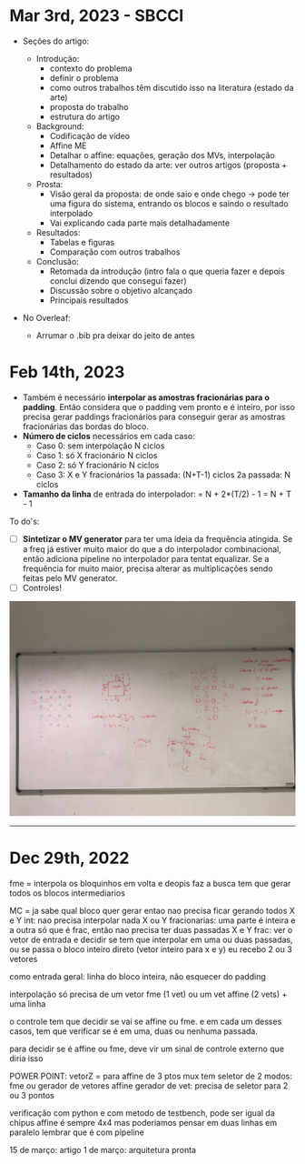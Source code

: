 # Mar 3rd, 2023 - SBCCI
- Seções do artigo:
  - Introdução: 
    - contexto do problema
    - definir o problema
    - como outros trabalhos têm discutido isso na literatura (estado da arte)
    - proposta do trabalho
    - estrutura do artigo
  - Background:
    - Codificação de vídeo
    - Affine ME
    - Detalhar o affine: equações, geração dos MVs, interpolação
    - Detalhamento do estado da arte: ver outros artigos (proposta + resultados)
  - Prosta:
    - Visão geral da proposta: de onde saio e onde chego -> pode ter uma figura do sistema, entrando os blocos e saindo o resultado interpolado
    - Vai explicando cada parte mais detalhadamente
  - Resultados:
    - Tabelas e figuras 
    - Comparação com outros trabalhos 
  - Conclusão:
    - Retomada da introdução (intro fala o que queria fazer e depois conclui dizendo que consegui fazer)
    - Discussão sobre o objetivo alcançado
    - Principais resultados

- No Overleaf:
  - Arrumar o .bib pra deixar do jeito de antes

# Feb 14th, 2023
- Também é necessário **interpolar as amostras fracionárias para o padding**. Então considera que o padding vem pronto e é inteiro, por isso precisa gerar paddings fracionários para conseguir gerar as amostras fracionárias das bordas do bloco. 
- **Número de ciclos** necessários em cada caso:
  - Caso 0: sem interpolação
    N ciclos
  - Caso 1: só X fracionário
    N ciclos
  - Caso 2: só Y fracionário 
    N ciclos
  - Caso 3: X e Y fracionários
    1a passada: (N+T-1) ciclos
    2a passada: N ciclos
- **Tamanho da linha** de entrada do interpolador: 
    = N + 2*(T/2) - 1
    = N + T - 1

To do's:
- [ ] **Sintetizar o MV generator** para ter uma ideia da frequência atingida. Se a freq já estiver muito maior do que a do interpolador combinacional, então adiciona pipeline no interpolador para tentat equalizar. Se a frequência for muito maior, precisa alterar as multiplicações sendo feitas pelo MV generator.
- [ ] Controles!

![Alt text](images/mtg_feb_14.jpeg)

---
# Dec 29th, 2022
fme = interpola os bloquinhos em volta e deopis faz a busca 
tem que gerar todos os blocos intermediarios 


MC = ja sabe qual bloco quer gerar entao nao precisa ficar gerando todos 
X e Y int: nao precisa interpolar nada 
X ou Y fracionarias: uma parte é inteira e a outra só que é frac, então nao precisa ter duas passadas 
X e Y frac: 
ver o vetor de entrada e decidir se tem que interpolar em uma ou duas passadas, ou se passa o bloco inteiro direto (vetor inteiro para x e y) 
eu recebo 2 ou 3 vetores 


como entrada geral: linha do bloco inteira, 
não esquecer do padding 

interpolação só precisa de um vetor fme (1 vet) ou um vet affine (2 vets) + uma linha 

o controle tem que decidir se vai se affine ou fme. e em cada um desses casos, tem que verificar se é em uma, duas ou nenhuma passada. 

para decidir se é affine ou fme, deve vir um sinal de controle externo que diria isso 

POWER POINT: 
vetorZ = para affine de 3 ptos 
mux tem seletor de 2 modos: fme ou gerador de vetores affine 
gerador de vet: precisa de seletor para 2 ou 3 pontos 

verificação com python e com metodo de testbench, pode ser igual da chipus
affine é sempre 4x4 mas poderiamos pensar em duas linhas em paralelo 
lembrar que é com pipeline 

15 de março: artigo 
1 de março: arquitetura pronta